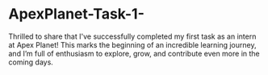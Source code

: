 # ApexPlanet-Task-1-
Thrilled to share that I've successfully completed my first task as an intern at Apex Planet! This marks the beginning of an incredible learning journey, and I’m full of enthusiasm to explore, grow, and contribute even more in the coming days.
